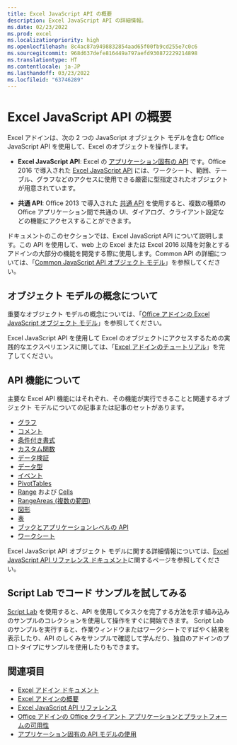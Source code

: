 ```yaml
---
title: Excel JavaScript API の概要
description: Excel JavaScript API の詳細情報。
ms.date: 02/23/2022
ms.prod: excel
ms.localizationpriority: high
ms.openlocfilehash: 8c4ac87a9498832854aad65f00fb9cd255e7c0c6
ms.sourcegitcommit: 968d637defe816449a797aefd930872229214898
ms.translationtype: HT
ms.contentlocale: ja-JP
ms.lasthandoff: 03/23/2022
ms.locfileid: "63746289"
---
```

# <a name="excel-javascript-api-overview"></a>Excel JavaScript API の概要

Excel アドインは、次の 2 つの JavaScript オブジェクト モデルを含む Office JavaScript API を使用して、Excel のオブジェクトを操作します。

* **Excel JavaScript API**: Excel の [アプリケーション固有の API](../../develop/application-specific-api-model.md) です。Office 2016 で導入された [Excel JavaScript API](/javascript/api/excel) には、ワークシート、範囲、テーブル、グラフなどのアクセスに使用できる厳密に型指定されたオブジェクトが用意されています。

* **共通 API**: Office 2013 で導入された [共通 API](/javascript/api/office) を使用すると、複数の種類の Office アプリケーション間で共通の UI、ダイアログ、クライアント設定などの機能にアクセスすることができます。

ドキュメントのこのセクションでは、Excel JavaScript API について説明します。この API を使用して、web 上の Excel または Excel 2016 以降を対象とするアドインの大部分の機能を開発する際に使用します。Common API の詳細については、「[Common JavaScript API オブジェクト モデル](../../develop/office-javascript-api-object-model.md)」を参照してください。

## <a name="learn-object-model-concepts"></a>オブジェクト モデルの概念について

重要なオブジェクト モデルの概念については、「[Office アドインの Excel JavaScript オブジェクト モデル](../../excel/excel-add-ins-core-concepts.md)」を参照してください。

Excel JavaScript API を使用して Excel のオブジェクトにアクセスするための実践的なエクスペリエンスに関しては、「[Excel アドインのチュートリアル](../../tutorials/excel-tutorial.md)」を完了してください。

## <a name="learn-api-capabilities"></a>API 機能について

主要な Excel API 機能にはそれぞれ、その機能が実行できることと関連するオブジェクト モデルについての記事または記事のセットがあります。

* [グラフ](../../excel/excel-add-ins-charts.md)
* [コメント](../../excel/excel-add-ins-comments.md)
* [条件付き書式](../../excel/excel-add-ins-conditional-formatting.md)
* [カスタム関数](../../excel/custom-functions-overview.md)
* [データ検証](../../excel/excel-add-ins-data-validation.md)
* [データ型](../../excel/excel-data-types-overview.md)
* [イベント](../../excel/excel-add-ins-events.md)
* [PivotTables](../../excel/excel-add-ins-pivottables.md)
* [Range](../../excel/excel-add-ins-ranges-get.md) および [Cells](../../excel/excel-add-ins-cells.md)
* [RangeAreas (複数の範囲)](../../excel/excel-add-ins-multiple-ranges.md)
* [図形](../../excel/excel-add-ins-shapes.md)
* [表](../../excel/excel-add-ins-tables.md)
* [ブックとアプリケーションレベルの API](../../excel/excel-add-ins-workbooks.md)
* [ワークシート](../../excel/excel-add-ins-worksheets.md)

Excel JavaScript API オブジェクト モデルに関する詳細情報については、[Excel JavaScript API リファレンス ドキュメント](/javascript/api/excel)に関するページを参照してください。

## <a name="try-out-code-samples-in-script-lab"></a>Script Lab でコード サンプルを試してみる

[Script Lab](../../overview/explore-with-script-lab.md) を使用すると、API を使用してタスクを完了する方法を示す組み込みのサンプルのコレクションを使用して操作をすぐに開始できます。 Script Lab のサンプルを実行すると、作業ウィンドウまたはワークシートですばやく結果を表示したり、API のしくみをサンプルで確認して学んだり、独自のアドインのプロトタイプにサンプルを使用したりもできます。

## <a name="see-also"></a>関連項目

* [Excel アドイン ドキュメント](../../excel/index.yml)
* [Excel アドインの概要](../../excel/excel-add-ins-overview.md)
* [Excel JavaScript API リファレンス](/javascript/api/excel)
* [Office アドインの Office クライアント アプリケーションとプラットフォームの可用性](../../overview/office-add-in-availability.md)
* [アプリケーション固有の API モデルの使用](../../develop/application-specific-api-model.md)
